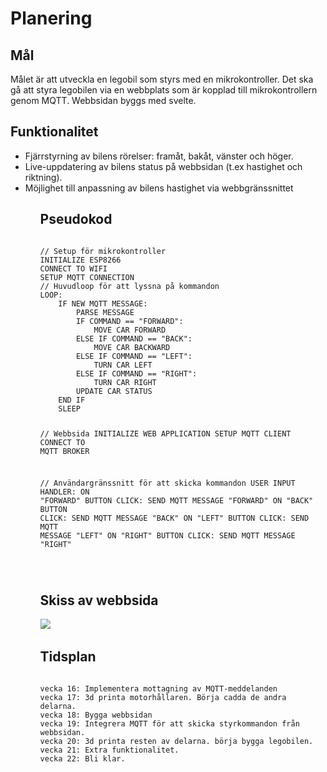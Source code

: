 <h1> Planering</h1>

 <h2> Mål </h2>

Målet är att utveckla en legobil som styrs med en mikrokontroller. Det ska gå att styra legobilen via en webbplats som är kopplad till mikrokontrollern genom MQTT. Webbsidan byggs med svelte.

<h2> Funktionalitet </h2>

<ul>
<li>Fjärrstyrning av bilens rörelser: framåt, bakåt, vänster och höger.</li>

<li>Live-uppdatering av bilens status på webbsidan (t.ex hastighet och riktning).</li>

<li>Möjlighet till anpassning av bilens hastighet via webbgränssnittet</li>
<ul>
<h2> Pseudokod </h2>
<pre>
<code>
// Setup för mikrokontroller
INITIALIZE ESP8266
CONNECT TO WIFI
SETUP MQTT CONNECTION
// Huvudloop för att lyssna på kommandon
LOOP:
    IF NEW MQTT MESSAGE:
        PARSE MESSAGE
        IF COMMAND == "FORWARD":
            MOVE CAR FORWARD
        ELSE IF COMMAND == "BACK":
            MOVE CAR BACKWARD
        ELSE IF COMMAND == "LEFT":
            TURN CAR LEFT
        ELSE IF COMMAND == "RIGHT":
            TURN CAR RIGHT
        UPDATE CAR STATUS
    END IF
    SLEEP

// Webbsida
INITIALIZE WEB APPLICATION
SETUP MQTT CLIENT
CONNECT TO MQTT BROKER

// Användargränssnitt för att skicka kommandon
USER INPUT HANDLER:
    ON "FORWARD" BUTTON CLICK:
        SEND MQTT MESSAGE "FORWARD"
    ON "BACK" BUTTON CLICK:
        SEND MQTT MESSAGE "BACK"
    ON "LEFT" BUTTON CLICK:
        SEND MQTT MESSAGE "LEFT"
    ON "RIGHT" BUTTON CLICK:
        SEND MQTT MESSAGE "RIGHT"
</pre>
</code>
<h2>Skiss av webbsida</h2>
<img src = "https://github.com/abbindustrigymnasium/driverbot-lukasdriverbot/blob/main/Skiss.jpg?raw=true"> <img>

<h2>Tidsplan</h2>
<pre>
<code>
vecka 16: Implementera mottagning av MQTT-meddelanden 
vecka 17: 3d printa motorhållaren. Börja cadda de andra delarna.
vecka 18: Bygga webbsidan
vecka 19: Integrera MQTT för att skicka styrkommandon från webbsidan.
vecka 20: 3d printa resten av delarna. börja bygga legobilen.
vecka 21: Extra funktionalitet.
vecka 22: Bli klar.
</pre>
</code>



